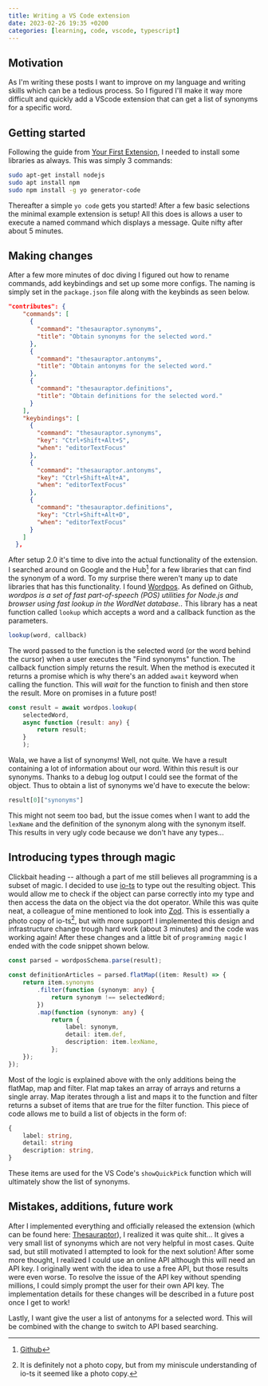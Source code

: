 ```yaml
---
title: Writing a VS Code extension
date: 2023-02-26 19:35 +0200
categories: [learning, code, vscode, typescript]
---
```


## Motivation
As I'm writing these posts I want to improve on my language and writing skills which can be a tedious process. So I figured I'll make it way more difficult and quickly add a VScode extension that can get a list of synonyms for a specific word.

## Getting started
Following the guide from [Your First Extension](https://code.visualstudio.com/api/get-started/your-first-extension), I needed to install some libraries as always. This was simply 3 commands:

```bash
sudo apt-get install nodejs
sudo apt install npm
sudo npm install -g yo generator-code
```

Thereafter a simple `yo code` gets you started! After a few basic selections the minimal example extension is setup! All this does is allows a user to execute a named command which displays a message. Quite nifty after about 5 minutes.

## Making changes
After a few more minutes of doc diving I figured out how to rename commands, add keybindings and set up some more configs. The naming is simply set in the `package.json` file along with the keybinds as seen below.

```json
"contributes": {
    "commands": [
      {
        "command": "thesauraptor.synonyms",
        "title": "Obtain synonyms for the selected word."
      },
      {
        "command": "thesauraptor.antonyms",
        "title": "Obtain antonyms for the selected word."
      },
      {
        "command": "thesauraptor.definitions",
        "title": "Obtain definitions for the selected word."
      }
    ],
    "keybindings": [
      {
        "command": "thesauraptor.synonyms",
        "key": "Ctrl+Shift+Alt+S",
        "when": "editorTextFocus"
      },
      {
        "command": "thesauraptor.antonyms",
        "key": "Ctrl+Shift+Alt+A",
        "when": "editorTextFocus"
      },
      {
        "command": "thesauraptor.definitions",
        "key": "Ctrl+Shift+Alt+D",
        "when": "editorTextFocus"
      }
    ]
  },
```

After setup 2.0 it's time to dive into the actual functionality of the extension. I searched around on Google and the Hub[^1] for a few libraries that can find the synonym of a word. To my surprise there weren't many up to date libraries that has this functionality. I found [Wordpos](https://github.com/moos/wordpos). As defined on Github, _wordpos is a set of fast part-of-speech (POS) utilities for Node.js and browser using fast lookup in the WordNet database._. This library has a neat function called `lookup` which accepts a word and a callback function as the parameters.

```javascript
lookup(word, callback)
```

The word passed to the function is the selected word (or the word behind the cursor) when a user executes the "Find synonyms" function. The callback function simply returns the result. When the method is executed it returns a promise which is why there's an added `await` keyword when calling the function. This will _wait_ for the function to finish and then store the result. More on promises in a future post!

```typescript
const result = await wordpos.lookup(
    selectedWord,
    async function (result: any) {
        return result;
    }
    );
```

Wala, we have a list of synonyms! Well, not quite. We have a result containing a lot of information about our word. Within this result is our synonyms. Thanks to a debug log output I could see the format of the object. Thus to obtain a list of synonyms we'd have to execute the below:

```typescript
result[0]["synonyms"]
```

This might not seem too bad, but the issue comes when I want to add the `lexName` and the definition of the synonym along with the synonym itself. This results in very ugly code because we don't have any types...

## Introducing types through magic
Clickbait heading -- although a part of me still believes all programming is a subset of magic. I decided to use [io-ts](https://github.com/gcanti/io-ts) to type out the resulting object. This would allow me to check if the object can parse correctly into my type and then access the data on the object via the dot operator. While this was quite neat, a colleague of mine mentioned to look into [Zod](https://github.com/colinhacks/zod). This is essentially a photo copy of io-ts[^2], but with more support! I implemented this design and infrastructure change trough hard work (about 3 minutes) and the code was working again! After these changes and a little bit of `programming magic` I ended with the code snippet shown below.

```typescript
const parsed = wordposSchema.parse(result);

const definitionArticles = parsed.flatMap((item: Result) => {
    return item.synonyms
        .filter(function (synonym: any) {
            return synonym !== selectedWord;
        })
        .map(function (synonym: any) {
            return {
                label: synonym,
                detail: item.def,
                description: item.lexName,
            };
    });
});
```

Most of the logic is explained above with the only additions being the flatMap, map and filter. Flat map takes an array of arrays and returns a single array. Map iterates through a list and maps it to the function and filter returns a subset of items that are true for the filter function. This piece of code allows me to build a list of objects in the form of:

```typescript
{
    label: string,
    detail: string
    description: string,
}
```

These items are used for the VS Code's `showQuickPick` function which will ultimately show the list of synonyms.

## Mistakes, additions, future work
After I implemented everything and officially released the extension (which can be found here: [Thesauraptor](https://marketplace.visualstudio.com/items?itemName=LiamL17.thesauraptor)), I realized it was quite shit... 
It gives a very small list of synonyms which are not very helpful in most cases. Quite sad, but still motivated I attempted to look for the next solution! After some more thought, I realized I could use an online API although this will need an API key. I originally went with the idea to use a free API, but those results were even worse. To resolve the issue of the API key without spending millions, I could simply prompt the user for their own API key. The implementation details for these changes will be described in a future post once I get to work!

Lastly, I want give the user a list of antonyms for a selected word. This will be combined with the change to switch to API based searching.

[^1]: [Github](https://github.com/)
[^2]: It is definitely not a photo copy, but from my miniscule understanding of io-ts it seemed like a photo copy. 